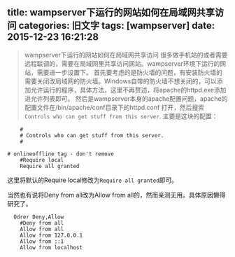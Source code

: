title: wampserver下运行的网站如何在局域网共享访问
categories: 旧文字
tags: [wampserver]
date: 2015-12-23 16:21:28
---
> wampserver下运行的网站如何在局域网共享访问
很多做手机站的或者需要远程联调的，需要在局域网里共享访问网站。wampserver环境下运行的网站，需要进一步设置下。
首先要考虑的是防火墙的问题，有安装防火墙的需要关闭改局域网的防火墙。Windows自带的防火墙不想关闭的，可以添加允许运行的程序，具体方法，这里不再赘述，将apache的httpd.exe添加进允许列表即可。
然后是wampserver本身的apache配置问题，apache的配置文件在/bin/apache/conf目录下的httpd.conf
打开，然后搜索`Controls who can get stuff from this server`.
主要是这块的配置：

        #
        # Controls who can get stuff from this server.
        #

    # onlineoffline tag - don't remove
        #Require local
        Require all granted

这里将默认的Require local修改为`Require all granted`即可。

当然也有说将Deny from all改为Allow from all的，然而亲测无用。具体原因懒得研究了。

      Odrer Deny,Allow
        #Deny from all
        Allow from all
        Allow from 127.0.0.1
        Allow from ::1
        Allow from localhost

  